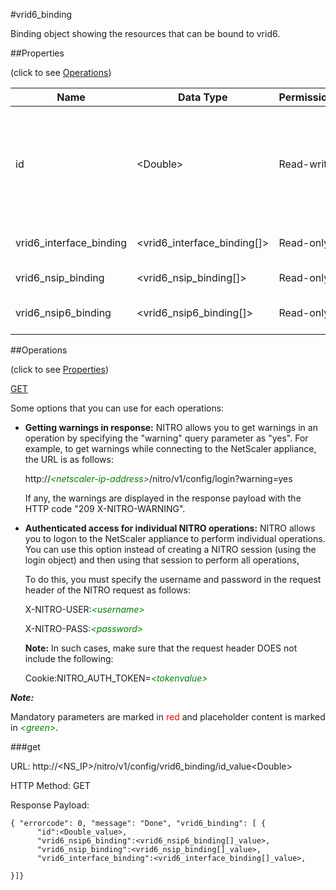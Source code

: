 #vrid6_binding

Binding object showing the resources that can be bound to vrid6.


##Properties 
<span>(click to see [Operations](#operations))</span>


<table><thead><tr><th>Name</th><th> Data Type</th><th> Permissions</th><th>Description</th></tr></thead><tbody><tr><td>id</td><td>&lt;Double></td><td>Read-write</td><td>Integer value that uniquely identifies a VMAC6 address.&lt;br>Minimum value = 1&lt;br>Maximum value = 255</td><tr><tr><td>vrid6_interface_binding</td><td>&lt;vrid6_interface_binding[]></td><td>Read-only</td><td>interface that can be bound to vrid6.</td><tr><tr><td>vrid6_nsip_binding</td><td>&lt;vrid6_nsip_binding[]></td><td>Read-only</td><td>nsip that can be bound to vrid6.</td><tr><tr><td>vrid6_nsip6_binding</td><td>&lt;vrid6_nsip6_binding[]></td><td>Read-only</td><td>nsip6 that can be bound to vrid6.</td><tr></tbody></table>
##Operations 
<span>(click to see [Properties](#properties))</span>


[GET](#get)


Some options that you can use for each operations:
<ul><li><p><b>Getting warnings in response:</b> NITRO allows you to get warnings in an operation by specifying the "warning" query parameter as "yes". For example, to get warnings while connecting to the NetScaler appliance, the URL is as follows:</p><p>http://<span style="color:green;font-style:italic;">&lt;netscaler-ip-address&gt;</span>/nitro/v1/config/login?warning=yes</p><p>If any, the warnings are displayed in the response payload with the HTTP code "209 X-NITRO-WARNING".</p></li><li><p><b>Authenticated access for individual NITRO operations:</b> NITRO allows you to logon to the NetScaler appliance to perform individual operations. You can use this option instead of creating a NITRO session (using the login object) and then using that session to perform all operations,</p><p>To do this, you must specify the username and password in the request header of the NITRO request as follows:</p><p>X-NITRO-USER:<span style="color:green;font-style:italic;">&lt;username&gt;</span></p><p>X-NITRO-PASS:<span style="color:green;font-style:italic;">&lt;password&gt;</span></p><p><b>Note:</b> In such cases, make sure that the request header DOES not include the following:</p><p>Cookie:NITRO_AUTH_TOKEN=<span style="color:green;font-style:italic;">&lt;tokenvalue&gt;</span></p></li></ul>



***Note:*** 
Mandatory parameters are marked in <span style="color:#FF0000;">red</span> and placeholder content is marked in <span style="color:green;font-style:italic">&lt;green&gt;</span>.

###get



URL: http://&lt;NS_IP&gt;/nitro/v1/config/vrid6_binding/id_value&lt;Double&gt;
HTTP Method: GET
Response Payload: ```{ "errorcode": 0, "message": "Done", "vrid6_binding": [ {      "id":<Double_value>,      "vrid6_nsip6_binding":<vrid6_nsip6_binding[]_value>,      "vrid6_nsip_binding":<vrid6_nsip_binding[]_value>,      "vrid6_interface_binding":<vrid6_interface_binding[]_value>,}]}```



